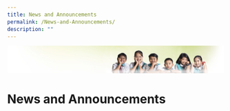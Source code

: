```yaml
---
title: News and Announcements
permalink: /News-and-Announcements/
description: ""
---
```

![](/images/Banner.jpg)

# News and Announcements